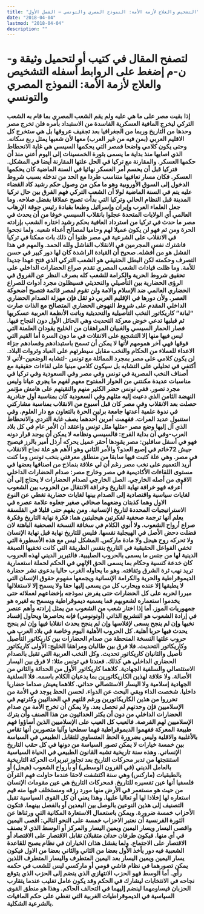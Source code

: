 ```yaml
---
title: "التشخيص والعلاج لأزمة الأمة: النموذج المصري والتونسي – الفصل الأول"
date: "2018-04-04"
lastmod: "2018-04-04"
description: ""
---
```

# **لتصفح المقال في كتيب أو لتحميل وثيقة و-ن-م إضغط على الروابط أسفله** **التشخيص والعلاج لأزمة الأمة: النموذج المصري والتونسي**

### إذا بقيت مصر على ما هي عليه ولم يقم الشعب المصري بما قام به الشعب التركي ليخرج المافية العسكرية الفاسدة من الاستبداد بأمره فلن تخرج مصر وحدها من التاريخ وربما من الجغرافيا بعد تجفيف عروقها بل هي ستخرج كل الاقليم العربي (بمن فيه من غير العرب) معها لأن شعبها يمثل ربع سكانه. وحتى يكون كلامي واضحا فمصر التي يحكمها السيسي هي غاية الانحطاط الذي اصابها منذ بداية ما يسمى بثورة الخمسينات إلى اليوم أعني منذ أن حكمها العسكر. والمقارنة مع تركيا في الحل علتها المقارنة أيضا في المشكل. فتركيا قبل أن يحسم أمر العسكر نهائيا في السنة الماضية كان يحكمها العسكر. فكان مسار تعافيها متناسب طردا مع الحد من تدخله بسبب شروط الدخول إلى السوق الأوروبية وهو ما مكن من وصول حكم رشيد كاد القضاء عليه يتم في السنة الماضية لولا أن الشعب التركي فهم الفرق بين حال تركيا المدينة قبل النظام الحالي وتركيا التي بدأت تصبح عملاقا بفضل صلاحه. وما جعل العلماء العرب وإيران وإسرائيل وطبعا بقيادة رئيس جوقة الإرهاب العالمي أي الولايات المتحدة عجلوا بانقلاب السيسي خوفا من أن يحدث في مصر ما حدث في تركيا من استرداد العافية بحكم رشيد اختاره الشعب بإرادته الحرة ومن ثم فهو لن يكون عميلا لهم وحاميا لمصالح أعداء شعبه. ولما نجحوا في الانقلاب على الشرعية في مصر ظنوا أن ذلك بات ممكنا في تركيا فاشترك نفس المجرمين في الانقلاب الفاشل ولله الحمد. والمهم في هذا الفشل هو من أفشله. صحيح أن القيادة الراشدة كان لها دور كبير في حسن التصرف وحكمته لكن البطل الحقيقي هو الشعب التركي الذي فتح عهدا جديدا للأمة. وما ظلت قيادات الشعب المصري تقدم صراع الحضارات الداخلي على تحقيق شروط الحرية والكرامة للشعب كله بصرف النظر عن الفروق في الرؤى الحضارية بين التأصيلي والتحديثي فسيظلون مجرد أدوات للصراع الحضاري العالمي ضد الإسلام والامة ولن تقوم لمصر قائمة فتصبح أضحوكة العصر. ولأن دورها في الإقليم العربي ذو ثقل فإن مهزلة الصدام الحضاري الداخلي المقدم على شروط النهوض الحضاري المتصالح مع الذات صارت “لبانة” كاريكاتور النخب التأصيلية والتحديثية وباتت الأنظمة العربية عسكريها ثم قبليها تدعي خوض معركة التحديث وهي الحائل الأول دون النجاح فيها. فصار الحمار السيسي والغبيان المراهقان من الخليج يقودان العلمنة التي ليس فيها منها إلا التشجيع على الانفلات في ما دون السرة أما القيم التي فوقها فهي آخر همومهم لأنها لا يمكن أن تسمح باستبدادهم وفسادهم جزاء الاعداء للعملاء من الحكام والنخب مقابل سيطرتهم على العباد وثروات البلاد. لن يكون كلامي على مصر بمجرد المماثلة مع تونس -لتشابه الوضعين-لأني لا أكتفي في تحليلي على التشابه بل سيكون كلامي مبنيا على لقاءات حقيقية مع أصناف النخب المصرية في تونس وفي مصر وفي السعودية وفي تركيا في مناسبات عديدة مكنتني من الحوار المفتوح معهم لفهم ما يجري عيانا وليس مجرد تصور. ففي تونس حضر الكثير منهم والتقيتهم على هامش مؤتمر النهضة الثامن الذي دعيت إليه مثلهم وفي السعودية كان بمناسبة أول جنادرية حصلت بعد الانقلاب وفي مصر كان قبل أسبوع من الانقلاب بمناسبة مشاركتي في ندوة علمية أعدتها جامعة برلين الحرة بالتعاون مع دار العلوم. وفي استنبول عديد المرات. ففهمت أمرين أحدهما يصف غاية التردي والانحطاط الذي آل إليها وضع مصر -مثلها مثل تونس واعتقد أن الأمر عام في كل بلاد العرب-وفي آن بداية الفرج: فالسيسي ونظامه لا يمكن أن يوجد قرار دونه فهو في أسفل سافلين: مصر يقودها أحقر عميل يحركه أرذل أمير بالرز فيصبح جيش 72خاتم في إصبع العدو؟ والأمر الثاني وهو الأهم هو علة نجاح الانقلاب في مصر. وهي علة كتبت فيها سابقا من منطلق معرفتي بنخب تونس وما كنت أريد التعميم على نخب مصر رغم أن لي علاقة بنماذج من اصنافها بعضها في مستوى اللقاءات الأكاديمية في مصر وخارج مصر: صدام الحضارات الداخلي الاقوى من أصله الخارجي. الصل الخارجي لصدام الحضارات لا يحتاج إلى أن أعرفه فهو خرافة نهاية التاريخ وخرافة الانتقال من الحروب بين الشعوب لغايات سياسية واقتصادية إلى الصدام بينها لغايات حضارية تغطي عن النوع الاول وهما كذبتان وضعهما صحافي صغير جعلوه علامة عصره في الاستراتيجيات المحددة لتاريخ الإنسانية. ومن يفهم حتى قليلا في الفلسفة يعلم أنها ترجمة صحفية لفكرتين هيجليتين هما: فكرة نهاية التاريخ وفكرة صراع أرواح الشعوب. ولا أنوي الكلام في سخافة النسخة الصحفية الباهتة لان فضلت دحض الأصل في الهيجلية نفسها. فليس للتاريخ نهاية قبل نهاية الإنسان ولا تحركه روح هيجل ولا مادة ماركس. المشكل ليس مع هذه الأسطورة التي تخفي الفواعل الحقيقية في التاريخ بنفس الطريقة التي كانت تخفيها الصبغة الدينية لها من جنس ما يسمى بالحروب الصليبية. فالتبرير الديني لهذه الحروب كان خدعة كنسية وحكام بما يسمى الحق الإلهي في الحكم لحملة استعمارية تريد نهب ثرة الشرق وثقافته. وهو ما يحاوله الغرب حاليا بدعوى نشر حضارة الديموقراطية والحرية والكرامة الإنسانية ويجمعها مفهوم حقوق الإنسان التي لا يطبقها إلا عنده ويحارب كل من يسعى إليها حقا ولا يسمح إلا لاستغلالها مبررا لحربه على كل الحضارات حتى يفرض نموذجه بإخضاعهم لعملائه حتى يخدموا استعماره لشعوبهم فما يسميه ديموقراطية ويسمح به لغيره هو جمهوريات الموز. أما إذا اختار شعب من الشعوب من يمثل إرادته وأهم عنصر في إرادة الشعوب هو التشريع الذاتي (أوتونومي) فإنه يحاصرها ويحاول إفساد نخبها وإن لم ينجح يسعى لإفلاسها وإن لم ينجح يحدث انقلابا فيها وإن لم ينجح يحدث فيها حربا أهلية. كل الحروب الأهلية اليوم وخاصة في بلاد العرب هي حروب علتها النسخة المنحطة من صدام الحضارات بين كاريكاتور التأصيل وكاريكاتور التحديث. فلا فرق بين طالبان ومراهقا الخليج: الأولى كاريكاتور تأصيل والثانيان كاريكاتور تحديث. وكل النخب العربية التي تقبل بالصدام الحضاري الداخلي هي كذلك. فعندنا في تونس مثلا: لا فرق بين اليسار الاستئصالي والسلفية الجهادية. كلاهما كاريكاتور الأول من الحداثة والثاني من الأصالة. ولا علاقة لهذين الكاريكاتورين بما يدعيان الكلام باسمه. فلا السلفية الجهادية إسلامية ولا اليسار الاستئصالي حداثي. كلاهما يعيش صداما حضاريا داخليا. شخصت الداء وبقي البحث عن الدواء. لحسن الحظ يوجد في الأمة من تحرروا من هذين الكاريكاتورين ورغم قلتهم في الحداثيين وكثرتهم في الإسلاميين فإن وحدتهم لم تحصل بعد. ولا يمكن أن تخرج الأمة من صدام الحضارات الداخلي من دون أن يكثر الحداثيون من هذا الصنف وأن يترك الإسلاميين لهم الفرصة. فالعيب كل العيب على الإسلاميين الذين أساؤوا فهم طبيعة المعركة ففهموا الديموقراطية فهما سطحيا وآليا متصورين أنها تقاس بالأغلبية والاقلية وليس بضرورة الحظ المتساوي للتقابل الطبيعي في السياسة بين خمسة خيارات لا يمكن تصور السياسة من دونها في كل حقب التاريخ الإنساني. وهذه سنة تاريخية تشبه القانون الطبيعي في الحياة السياسية استنتجتها من تدبر محركات التاريخ بعد تجاوز تبريرات الحركة التاريخية بالعامل الديني (في القرون الوسطى) أو بأرواح الشعوب (هيجل) أو بالطبقيات (ماركس) وهي سنة اكتشفت لاحقا عندما حاولت فهم القرآن فلسفيا أنها عين تفسيره للتاريخ. فمحركات التاريخ هي عين مقومات الإنسان من حيث هو مستعمر في الأرض منها مورد رزقه ومستخلف فيها منه قيم استعاره لها إخلادا لها أو تعاليا عليها. وهذا يعني أن كل القوى السياسية تقبل التصنيف إلى هذين النوعين بالوصل بين البعدين أو بالفصل بينهما. فتكون الأحزاب خمسة ضرورة. ويمكن باستعمال الاستعارة المكانية التي ورثناها عن الثورة الفرنسية أن نعتبر الاحزاب خمسة على النحو التالي: أقصى اليمين واقصى اليسار ويسار اليمين ويمين اليسار والمركز أو الوسط الذي لا يصنف في أي منها. فيكون طرفان حدان متقبلان تقابل الاقتصار على الاقتصاد أو الاقتصار على الاجتماع. ولما يفشل هذان الخياران في نظام يصبح للقاعدة الشعبية فيه دور يأخذ الأول بعضا من الثاني والثاني بعضا من الاول فيكون يسار اليمين ويمين اليسار بعد اليمين المتطرف واليسار المتطرف اللذين يمكن تصورهما في نظام فاشي قومي أو ماركسي ليس للشعب في حكمه رأي. أما الوسط فهو الحزب الانتهازي الذي ينضم إلى الحزب الذي يتوقع نجاحه في الانتخابات ليشارك في الحكم وقد يكون عامل تغليب عندما يتقارب الحزبان فيساومهما لينضم إليهما في التحالف الحاكم. وهذا هو منطق القوى السياسية في الديموقراطيات الغربية التي تغطي على حكم المافيات بالشرعية الشكلية.

###